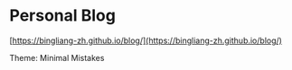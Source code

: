 # Personal Blog

[https://bingliang-zh.github.io/blog/](https://bingliang-zh.github.io/blog/)

Theme: Minimal Mistakes
